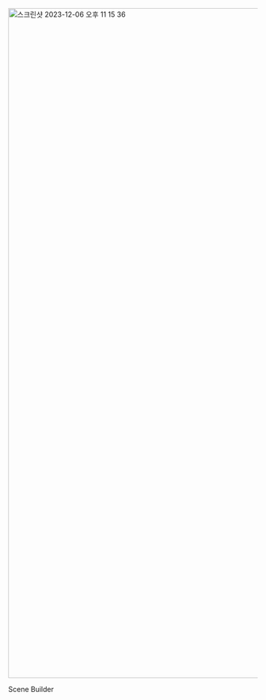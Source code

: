 
<img width="1352" alt="스크린샷 2023-12-06 오후 11 15 36" src="https://github.com/whywwhy/Java-basic/assets/120763503/59a148f3-9e14-4a9c-9377-55b9b5fcdb05">

Scene Builder
